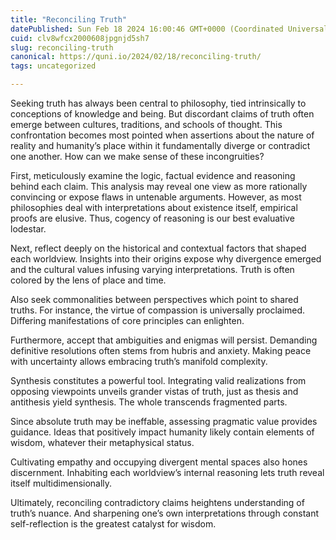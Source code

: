 ```yaml
---
title: "Reconciling Truth"
datePublished: Sun Feb 18 2024 16:00:46 GMT+0000 (Coordinated Universal Time)
cuid: clv8wfcx2000608jpgnjd5sh7
slug: reconciling-truth
canonical: https://quni.io/2024/02/18/reconciling-truth/
tags: uncategorized

---
```


Seeking truth has always been central to philosophy, tied intrinsically to conceptions of knowledge and being. But discordant claims of truth often emerge between cultures, traditions, and schools of thought. This confrontation becomes most pointed when assertions about the nature of reality and humanity’s place within it fundamentally diverge or contradict one another. How can we make sense of these incongruities?

First, meticulously examine the logic, factual evidence and reasoning behind each claim. This analysis may reveal one view as more rationally convincing or expose flaws in untenable arguments. However, as most philosophies deal with interpretations about existence itself, empirical proofs are elusive. Thus, cogency of reasoning is our best evaluative lodestar.

Next, reflect deeply on the historical and contextual factors that shaped each worldview. Insights into their origins expose why divergence emerged and the cultural values infusing varying interpretations. Truth is often colored by the lens of place and time.

Also seek commonalities between perspectives which point to shared truths. For instance, the virtue of compassion is universally proclaimed. Differing manifestations of core principles can enlighten.

Furthermore, accept that ambiguities and enigmas will persist. Demanding definitive resolutions often stems from hubris and anxiety. Making peace with uncertainty allows embracing truth’s manifold complexity.

Synthesis constitutes a powerful tool. Integrating valid realizations from opposing viewpoints unveils grander vistas of truth, just as thesis and antithesis yield synthesis. The whole transcends fragmented parts.

Since absolute truth may be ineffable, assessing pragmatic value provides guidance. Ideas that positively impact humanity likely contain elements of wisdom, whatever their metaphysical status.

Cultivating empathy and occupying divergent mental spaces also hones discernment. Inhabiting each worldview’s internal reasoning lets truth reveal itself multidimensionally.

Ultimately, reconciling contradictory claims heightens understanding of truth’s nuance. And sharpening one’s own interpretations through constant self-reflection is the greatest catalyst for wisdom.